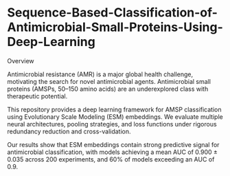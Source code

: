# Sequence-Based-Classification-of-Antimicrobial-Small-Proteins-Using-Deep-Learning
Overview

Antimicrobial resistance (AMR) is a major global health challenge, motivating the search for novel antimicrobial agents. Antimicrobial small proteins (AMSPs, 50–150 amino acids) are an underexplored class with therapeutic potential.

This repository provides a deep learning framework for AMSP classification using Evolutionary Scale Modeling (ESM) embeddings. We evaluate multiple neural architectures, pooling strategies, and loss functions under rigorous redundancy reduction and cross-validation.

Our results show that ESM embeddings contain strong predictive signal for antimicrobial classification, with models achieving a mean AUC of 0.900 ± 0.035 across 200 experiments, and 60% of models exceeding an AUC of 0.9.
